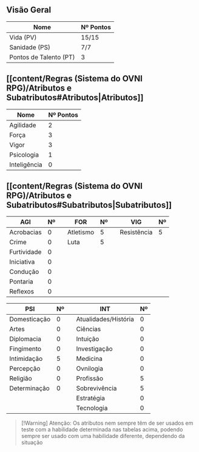 ## Visão Geral
| Nome                   | Nº Pontos |
| ---------------------- | --------- |
| Vida (PV)              | 15/15     |
| Sanidade (PS)          | 7/7       |
| Pontos de Talento (PT) | 3         |


## [[content/Regras (Sistema do OVNI RPG)/Atributos e Subatributos#Atributos|Atributos]]

| Nome         | Nº Pontos |
| ------------ | --------- |
| Agilidade    | 2         |
| Força        | 3         |
| Vigor        | 3         |
| Psicologia   | 1         |
| Inteligência | 0         |

## [[content/Regras (Sistema do OVNI RPG)/Atributos e Subatributos#Subatributos|Subatributos]]

| AGI         | Nº   |     | FOR       | Nº |     | VIG         | Nº |
| ----------- | ----------- | --- | --------- | --------- | --- | ----------- | --------- |
| Acrobacias  | 0           |     | Atletismo | 5         |     | Resistência | 5         |
| Crime       | 0           |     | Luta      | 5         |     |             |           |
| Furtividade | 0           |     |           |           |     |             |           |
| Iniciativa  | 0           |     |           |           |     |             |           |
| Condução    | 0           |     |           |           |     |             |           |
| Pontaria    | 0           |     |           |           |     |             |           |
| Reflexos    | 0           |     |           |           |     |             |           |

| PSI          | Nº |     | INT                  | Nº |
| ------------ | --------- | --- | -------------------- | --------- |
| Domesticação | 0         |     | Atualidades/História | 0         |
| Artes        | 0         |     | Ciências             | 0         |
| Diplomacia   | 0         |     | Intuição             | 0         |
| Fingimento   | 0         |     | Investigação         | 0         |
| Intimidação  | 5         |     | Medicina             | 0         |
| Percepção    | 0         |     | Ovnilogia            | 0         |
| Religião     | 0         |     | Profissão            | 5         |
| Determinação | 0         |     | Sobrevivência        | 5         |
|              |           |     | Estratégia           | 0         |
|              |           |     | Tecnologia           | 0          |

>[!Warning] Atenção:
>Os atributos nem sempre têm de ser usados em teste com a habilidade determinada nas tabelas acima, podendo sempre ser usado com uma habilidade diferente, dependendo da situação